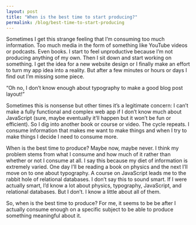 ```yaml
---
layout: post
title: "When is the best time to start producing?"
permalink: /blog/best-time-to-start-producing
---
```

Sometimes I get this strange feeling that I’m consuming too much information. Too much media in the form of something like YouTube videos or podcasts. Even books. I start to feel unproductive because I’m not producing anything of my own. Then I sit down and start working on something. I get the idea for a new website design or I finally make an effort to turn my app idea into a reality. But after a few minutes or hours or days I find out I’m missing some piece.

“Oh no, I don’t know enough about typography to make a good blog post layout!”

Sometimes this is nonsense but other times it’s a legitimate concern: I can’t make a fully functional and complex web app if I don’t know much about JavaScript (sure, maybe eventually it’ll happen but it won’t be fun or efficient). So I dig into another book or course or video. The cycle repeats. I consume information that makes me want to make things and when I try to make things I decide I need to consume more.

When is the best time to produce? Maybe now, maybe never. I think my problem stems from what I consume and how much of it rather than whether or not I consume at all. I say this because my diet of information is extremely varied. One day I’ll be reading a book on physics and the next I’ll move on to one about typography. A course on JavaScript leads me to the rabbit hole of relational databases. I don’t say this to sound smart. If I were actually smart, I’d know a lot about physics, typography, JavaScript, and relational databases. But I don’t. I know a little about all of them.

So, when is the best time to produce? For me, it seems to be be after I actually consume enough on a specific subject to be able to produce something meaningful about it.